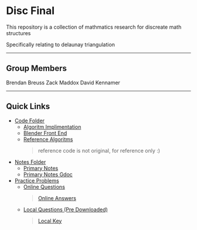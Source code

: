 # Disc Final

This repository is a collection of mathmatics research for
discreate math structures

Specifically relating to delaunay triangulation


---

## Group Members

Brendan Breuss
Zack Maddox
David Kennamer

---

## Quick Links
- [Code Folder](code)
	- [Algoritm Implimentation](./code/mainCode/DelEncoding.py)
	- [Blender Front End](./code/mainCode/d_triag.blend)
	- [Reference Algoritms](code/codeReferences) 
		> reference code is not original, for reference only :)
- [Notes Folder](notes)
	- [Primary Notes](./notes/M300_Project.docx)
	- [Primary Notes Gdoc](https://docs.google.com/document/d/1GlsLovy4gOt3LDK7ZUjc_XSxfFyRBZGS6B_c2YgQjzg/edit?usp=sharing)
- [Practice Problems](problems)  
	- [Online Questions](https://docs.google.com/document/d/1_yiZldG3h0QIhx2ojA9-1mzOuqK4chXP6TveOGSyx-o/edit)
		> [Online Answers](https://docs.google.com/document/d/1aWyY48miu_AZw-VVg7_T79c-gvucFWa-iOj-20XcUmk/edit)
	- [Local Questions (Pre Downloaded)](./problems/Math300_FinalProject_DelaunayProblems.docx)
		> [Local Key](./problems/Math300_FinalProject_DelaunayProblems_Key.docx)  
